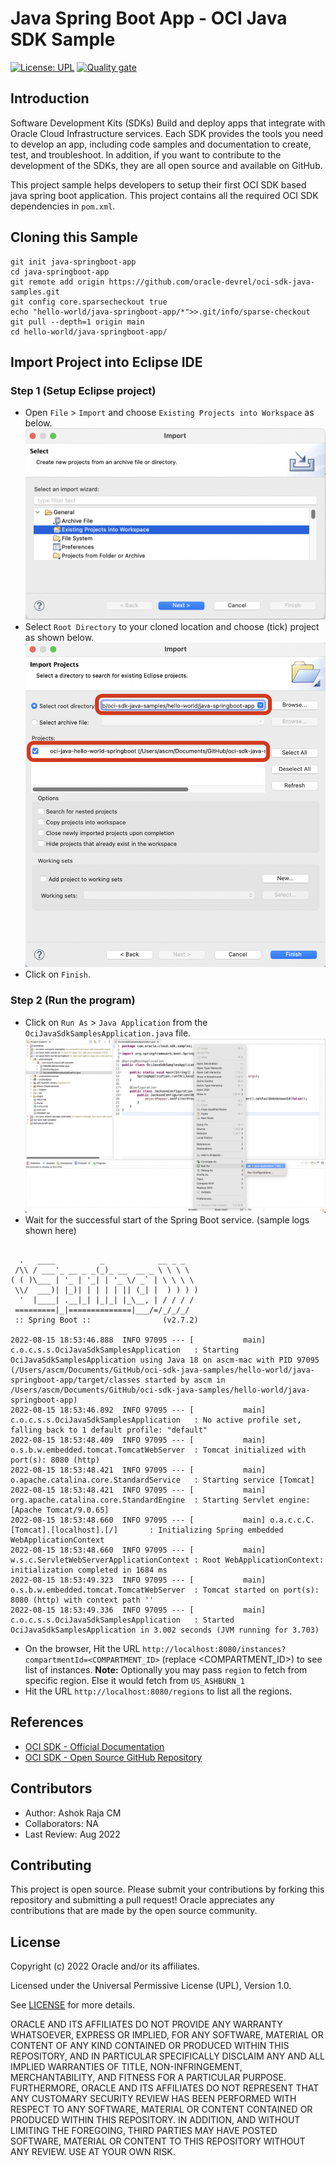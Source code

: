 # Java Spring Boot App - OCI Java SDK Sample

[![License: UPL](https://img.shields.io/badge/license-UPL-green)](https://img.shields.io/badge/license-UPL-green) [![Quality gate](https://sonarcloud.io/api/project_badges/quality_gate?project=oracle-devrel_oci-sdk-java-samples)](https://sonarcloud.io/dashboard?id=oracle-devrel_oci-sdk-java-samples)

## Introduction
Software Development Kits (SDKs) Build and deploy apps that integrate with Oracle Cloud Infrastructure services. Each SDK provides the tools you need to develop an app, including code samples and documentation to create, test, and troubleshoot. In addition, if you want to contribute to the development of the SDKs, they are all open source and available on GitHub.

This project sample helps developers to setup their first OCI SDK based java spring boot application. This project contains all the required OCI SDK dependencies in `pom.xml`.

## Cloning this Sample
```
git init java-springboot-app
cd java-springboot-app
git remote add origin https://github.com/oracle-devrel/oci-sdk-java-samples.git
git config core.sparsecheckout true
echo "hello-world/java-springboot-app/*">>.git/info/sparse-checkout
git pull --depth=1 origin main
cd hello-world/java-springboot-app/
```

## Import Project into Eclipse IDE
### Step 1 (Setup Eclipse project)
* Open `File` > `Import` and choose `Existing Projects into Workspace` as below.
![](./images/oci-java-project-import-eclipse.png
)
* Select `Root Directory` to your cloned location and choose (tick) project as shown below.
![](./images/oci-java-cli-app-import-springboot.png)
* Click on `Finish`. 


### Step 2 (Run the program)
* Click on `Run As` > `Java Application` from the `OciJavaSdkSamplesApplication.java` file.
![](./images/oci-java-springboot-run.png)
* Wait for the successful start of the Spring Boot service. (sample logs shown here)
```

  .   ____          _            __ _ _
 /\\ / ___'_ __ _ _(_)_ __  __ _ \ \ \ \
( ( )\___ | '_ | '_| | '_ \/ _` | \ \ \ \
 \\/  ___)| |_)| | | | | || (_| |  ) ) ) )
  '  |____| .__|_| |_|_| |_\__, | / / / /
 =========|_|==============|___/=/_/_/_/
 :: Spring Boot ::                (v2.7.2)

2022-08-15 18:53:46.888  INFO 97095 --- [           main] c.o.c.s.s.OciJavaSdkSamplesApplication   : Starting OciJavaSdkSamplesApplication using Java 18 on ascm-mac with PID 97095 (/Users/ascm/Documents/GitHub/oci-sdk-java-samples/hello-world/java-springboot-app/target/classes started by ascm in /Users/ascm/Documents/GitHub/oci-sdk-java-samples/hello-world/java-springboot-app)
2022-08-15 18:53:46.892  INFO 97095 --- [           main] c.o.c.s.s.OciJavaSdkSamplesApplication   : No active profile set, falling back to 1 default profile: "default"
2022-08-15 18:53:48.409  INFO 97095 --- [           main] o.s.b.w.embedded.tomcat.TomcatWebServer  : Tomcat initialized with port(s): 8080 (http)
2022-08-15 18:53:48.421  INFO 97095 --- [           main] o.apache.catalina.core.StandardService   : Starting service [Tomcat]
2022-08-15 18:53:48.421  INFO 97095 --- [           main] org.apache.catalina.core.StandardEngine  : Starting Servlet engine: [Apache Tomcat/9.0.65]
2022-08-15 18:53:48.660  INFO 97095 --- [           main] o.a.c.c.C.[Tomcat].[localhost].[/]       : Initializing Spring embedded WebApplicationContext
2022-08-15 18:53:48.660  INFO 97095 --- [           main] w.s.c.ServletWebServerApplicationContext : Root WebApplicationContext: initialization completed in 1684 ms
2022-08-15 18:53:49.323  INFO 97095 --- [           main] o.s.b.w.embedded.tomcat.TomcatWebServer  : Tomcat started on port(s): 8080 (http) with context path ''
2022-08-15 18:53:49.336  INFO 97095 --- [           main] c.o.c.s.s.OciJavaSdkSamplesApplication   : Started OciJavaSdkSamplesApplication in 3.002 seconds (JVM running for 3.703)
```
* On the browser, Hit the URL `http://localhost:8080/instances?compartmentId=<COMPARTMENT_ID>` (replace <COMPARTMENT_ID>) to see list of instances.
**Note:** Optionally you may pass `region` to fetch from specific region. Else it would fetch from `US_ASHBURN_1`
* Hit the URL `http://localhost:8080/regions` to list all the regions.

## References
* [OCI SDK - Official Documentation](https://docs.oracle.com/en-us/iaas/Content/API/Concepts/sdks.htm)
* [OCI SDK - Open Source GitHub Repository](https://github.com/oracle/oci-java-sdk)

## Contributors
* Author: Ashok Raja CM
* Collaborators: NA
* Last Review: Aug 2022

## Contributing
This project is open source.  Please submit your contributions by forking this repository and submitting a pull request!  Oracle appreciates any contributions that are made by the open source community.

## License
Copyright (c) 2022 Oracle and/or its affiliates.

Licensed under the Universal Permissive License (UPL), Version 1.0.

See [LICENSE](LICENSE) for more details.

ORACLE AND ITS AFFILIATES DO NOT PROVIDE ANY WARRANTY WHATSOEVER, EXPRESS OR IMPLIED, FOR ANY SOFTWARE, MATERIAL OR CONTENT OF ANY KIND CONTAINED OR PRODUCED WITHIN THIS REPOSITORY, AND IN PARTICULAR SPECIFICALLY DISCLAIM ANY AND ALL IMPLIED WARRANTIES OF TITLE, NON-INFRINGEMENT, MERCHANTABILITY, AND FITNESS FOR A PARTICULAR PURPOSE.  FURTHERMORE, ORACLE AND ITS AFFILIATES DO NOT REPRESENT THAT ANY CUSTOMARY SECURITY REVIEW HAS BEEN PERFORMED WITH RESPECT TO ANY SOFTWARE, MATERIAL OR CONTENT CONTAINED OR PRODUCED WITHIN THIS REPOSITORY. IN ADDITION, AND WITHOUT LIMITING THE FOREGOING, THIRD PARTIES MAY HAVE POSTED SOFTWARE, MATERIAL OR CONTENT TO THIS REPOSITORY WITHOUT ANY REVIEW. USE AT YOUR OWN RISK. 